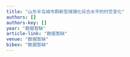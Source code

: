 ```yaml
---
title: "山东半岛城市群新型城镇化综合水平的时空变化"
authors: []
authors-key: []
year: "数据暂缺"
article-link: "数据暂缺"
venue: "数据暂缺"
bibex: "数据暂缺"
---
```

